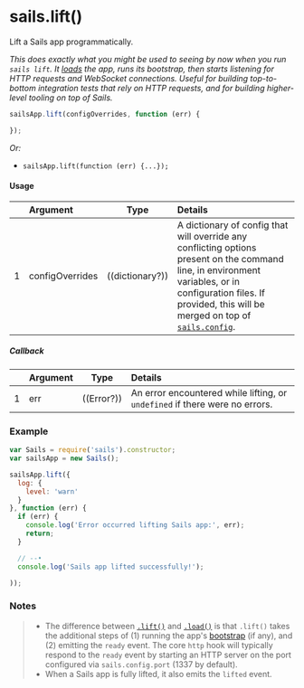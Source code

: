# sails.lift()

Lift a Sails app programmatically.

_This does exactly what you might be used to seeing by now when you run `sails lift`.  It [loads](http://sailsjs.com/documentation/reference/application/sails-load) the app, runs its bootstrap, then starts listening for HTTP requests and WebSocket connections.  Useful for building top-to-bottom integration tests that rely on HTTP requests, and for building higher-level tooling on top of Sails._

```javascript
sailsApp.lift(configOverrides, function (err) {

});
```

_Or:_
+ `sailsApp.lift(function (err) {...});`


#### Usage

|   |     Argument        | Type                                         | Details                            |
|---|:--------------------|----------------------------------------------|:-----------------------------------|
| 1 | configOverrides     | ((dictionary?))                              | A dictionary of config that will override any conflicting options present on the command line, in environment variables, or in configuration files.  If provided, this will be merged on top of [`sails.config`](http://sailsjs.com/documentation/reference/configuration).

##### Callback

|   |     Argument        | Type                | Details |
|---|:--------------------|---------------------|:---------------------------------------------------------------------------------|
| 1 |    err              | ((Error?))          | An error encountered while lifting, or `undefined` if there were no errors.




### Example

```javascript
var Sails = require('sails').constructor;
var sailsApp = new Sails();

sailsApp.lift({
  log: {
    level: 'warn'
  }
}, function (err) {
  if (err) {
    console.log('Error occurred lifting Sails app:', err);
    return;
  }

  // --•
  console.log('Sails app lifted successfully!');

));
```


### Notes
> - The difference between [`.lift()`](http://sailsjs.com/documentation/reference/application/sails-lift) and [`.load()`](http://sailsjs.com/documentation/reference/application/sails-load) is that `.lift()` takes the additional steps of (1) running the app's [bootstrap](http://sailsjs.com/documentation/reference/configuration/sails-config-bootstrap) (if any), and (2) emitting the `ready` event.  The core `http` hook will typically respond to the `ready` event by starting an HTTP server on the port configured via `sails.config.port` (1337 by default).
> - When a Sails app is fully lifted, it also emits the `lifted` event.


<docmeta name="displayName" value="sails.lift()">
<docmeta name="pageType" value="method">
